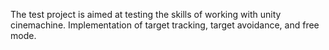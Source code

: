 The test project is aimed at testing the skills of working with unity cinemachine. Implementation of target tracking, target avoidance, and free mode.
